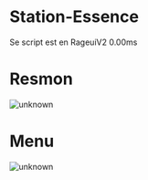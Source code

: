 # Station-Essence
Se script est en RageuiV2 0.00ms

# Resmon

![unknown](https://user-images.githubusercontent.com/88659966/144708367-4df0740e-7d1f-4268-90e7-bccf21031130.png)

# Menu 

![unknown](https://user-images.githubusercontent.com/88659966/144708395-83d5589e-b9da-48b8-a512-b341aa2eeb5a.png)



